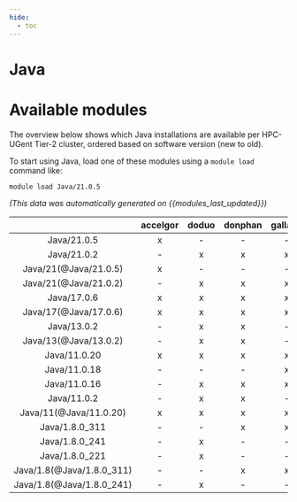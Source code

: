 ```yaml
---
hide:
  - toc
---
```


Java
====

# Available modules


The overview below shows which Java installations are available per HPC-UGent Tier-2 cluster, ordered based on software version (new to old).

To start using Java, load one of these modules using a `module load` command like:

```shell
module load Java/21.0.5
```

*(This data was automatically generated on {{modules_last_updated}})*  

| |accelgor|doduo|donphan|gallade|joltik|shinx|
| :---: | :---: | :---: | :---: | :---: | :---: | :---: |
|Java/21.0.5|x|-|-|-|-|-|
|Java/21.0.2|-|x|x|x|-|x|
|Java/21(@Java/21.0.5)|x|-|-|-|-|-|
|Java/21(@Java/21.0.2)|-|x|x|x|-|x|
|Java/17.0.6|x|x|x|x|x|x|
|Java/17(@Java/17.0.6)|x|x|x|x|x|x|
|Java/13.0.2|-|x|x|-|-|-|
|Java/13(@Java/13.0.2)|-|x|x|-|-|-|
|Java/11.0.20|x|x|x|x|x|x|
|Java/11.0.18|-|-|-|x|-|-|
|Java/11.0.16|-|x|x|x|-|-|
|Java/11.0.2|-|x|x|-|-|-|
|Java/11(@Java/11.0.20)|x|x|x|x|x|x|
|Java/1.8.0_311|-|-|x|x|-|-|
|Java/1.8.0_241|-|x|-|-|-|-|
|Java/1.8.0_221|-|x|-|-|-|-|
|Java/1.8(@Java/1.8.0_311)|-|-|x|x|-|-|
|Java/1.8(@Java/1.8.0_241)|-|x|-|-|-|-|
